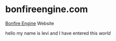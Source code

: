# bonfireengine.com
[Bonfire Engine](https://github.com/Caleb-Kronstad/Bonfire) Website

hello my name is levi and I have entered this _world_